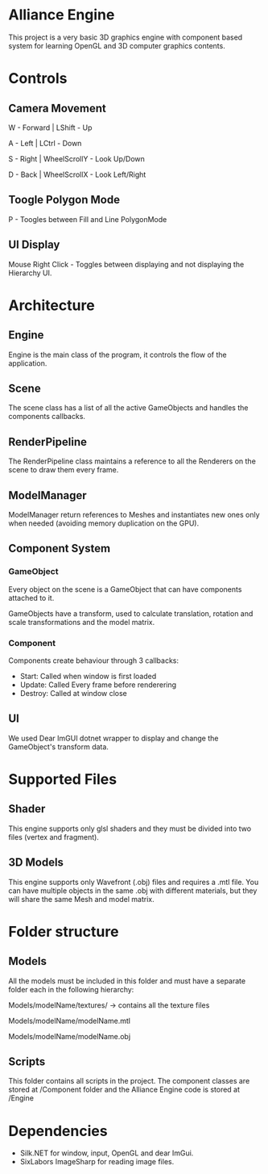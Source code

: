 # Alliance Engine
This project is a very basic 3D graphics engine with component based system for learning OpenGL and 3D computer graphics contents.

# Controls

## Camera Movement
W - Forward | LShift - Up

A - Left	| LCtrl  - Down

S - Right	| WheelScrollY - Look Up/Down

D - Back	| WheelScrollX - Look Left/Right

## Toogle Polygon Mode
P - Toogles between Fill and Line PolygonMode

## UI Display
Mouse Right Click - Toggles between displaying and not displaying the Hierarchy UI.

# Architecture

## Engine
Engine is the main class of the program, it controls the flow of the application.

## Scene
The scene class has a list of all the active GameObjects and handles the components callbacks.

## RenderPipeline
The RenderPipeline class maintains a reference to all the Renderers on the scene to draw them every frame.

## ModelManager
ModelManager return references to Meshes and instantiates new ones only when needed (avoiding memory duplication on the GPU).

## Component System

### GameObject
Every object on the scene is a GameObject that can have components attached to it.

GameObjects have a transform, used to calculate translation, rotation and scale transformations and the model matrix.

### Component
Components create behaviour through 3 callbacks:
- Start: Called when window is first loaded
- Update: Called Every frame before renderering
- Destroy: Called at window close

## UI
We used Dear ImGUI dotnet wrapper to display and change the GameObject's transform data.

# Supported Files
## Shader
This engine supports only glsl shaders and they must be divided into two files (vertex and fragment).

## 3D Models
This engine supports only Wavefront (.obj) files and requires a .mtl file.
You can have multiple objects in the same .obj with different materials, but they will share the same Mesh and model matrix.

# Folder structure
## Models
All the models must be included in this folder and must have a separate folder each in the following hierarchy:

Models/modelName/textures/ -> contains all the texture files

Models/modelName/modelName.mtl

Models/modelName/modelName.obj

## Scripts
This folder contains all scripts in the project. 
The component classes are stored at /Component folder and the Alliance Engine code is stored at /Engine

# Dependencies
* Silk.NET for window, input, OpenGL and dear ImGui.
* SixLabors ImageSharp for reading image files.
